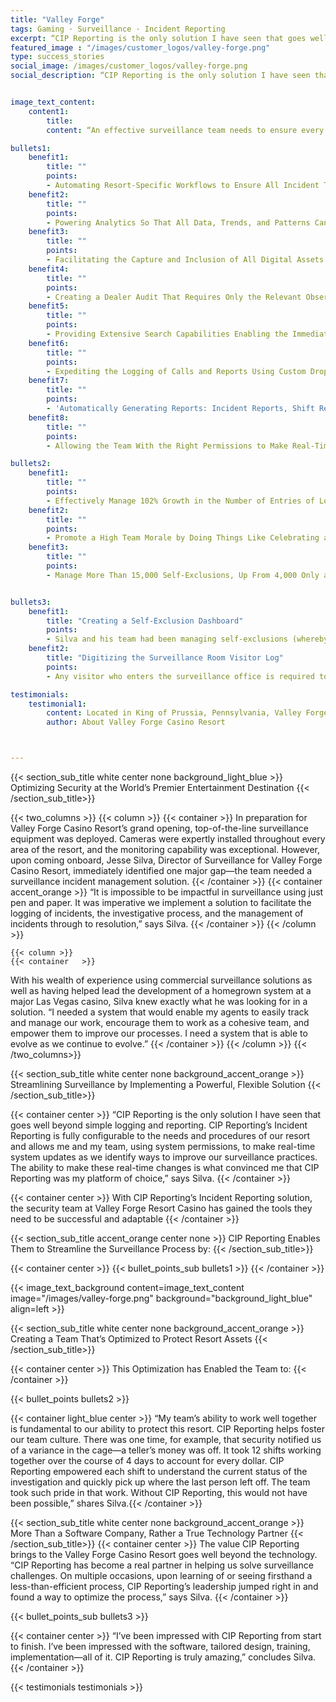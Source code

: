 ```yaml
---
title: "Valley Forge"
tags: Gaming · Surveillance · Incident Reporting
excerpt: “CIP Reporting is the only solution I have seen that goes well beyond simple logging and reporting…”​
featured_image : "/images/customer_logos/valley-forge.png"
type: success_stories
social_image: /images/customer_logos/valley-forge.png
social_description: “CIP Reporting is the only solution I have seen that goes well beyond simple logging and reporting…”​


image_text_content:
    content1:
        title: 
        content: “An effective surveillance team needs to ensure every possible bit of information is collected at the time of the incident, and then needs to be able to easily recall all of that data at any point in the future. With CIP Reporting, we can attach all digital assets to an entry—video, picture, PDF, email—and we are able to easily query it. With CIP Reporting, we are certain that the investigation is absolutely complete and easily recalled if needed in the future,” explains Silva.

bullets1:
    benefit1:
        title: ""
        points: 
        - Automating Resort-Specific Workflows to Ensure All Incident Types Are Handled Appropriately.
    benefit2:
        title: ""
        points: 
        - Powering Analytics So That All Data, Trends, and Patterns Can Be Understood and Acted Upon.
    benefit3:
        title: ""
        points: 
        - Facilitating the Capture and Inclusion of All Digital Assets Into the Investigative Report.
    benefit4:
        title: ""
        points: 
        - Creating a Dealer Audit That Requires Only the Relevant Observational and Behavior Points.
    benefit5:
        title: ""
        points: 
        - Providing Extensive Search Capabilities Enabling the Immediate Recall of Incidents.
    benefit6:
        title: ""
        points: 
        - Expediting the Logging of Calls and Reports Using Custom Drop-Down Options.
    benefit7:
        title: ""
        points: 
        - 'Automatically Generating Reports: Incident Reports, Shift Reports, Regulatory Reports, Etc.'
    benefit8:
        title: ""
        points: 
        - Allowing the Team With the Right Permissions to Make Real-Time Edits to the System as Opportunities for Improvement Are Identified, With No IT Support Required

bullets2:
    benefit1:
        title: ""
        points: 
        - Effectively Manage 102% Growth in the Number of Entries of Logs and Reports Over the Past 6 Years With a Relatively Consistent Number of Team Members
    benefit2:
        title: ""
        points: 
        - Promote a High Team Morale by Doing Things Like Celebrating an Agent’s Milestone “Catch” (Caught Dealer Mistake), an Event That Can Be Managed and Monitored in CIP Reporting
    benefit3:
        title: ""
        points: 
        - Manage More Than 15,000 Self-Exclusions, Up From 4,000 Only a Few Years Ago


bullets3:
    benefit1:
        title: "Creating a Self-Exclusion Dashboard"
        points: 
        - Silva and his team had been managing self-exclusions (whereby a person requests to be excluded from legalized gaming activities) by printing out each self-exclusion and maintaining them in binders. Once the number of self-exclusions reached 15,000, an alternative was required. CIP Reporting built an electronic, state-approved self-exclusion dashboard that is constantly up and running for the team to study and review.
    benefit2:
        title: "Digitizing the Surveillance Room Visitor Log"
        points: 
        - Any visitor who enters the surveillance office is required to fill out an extensive bit of information. This had been managed in a paper ledger where accuracy was dependent on the ability to read the person’s handwriting and to enter the information accurately. CIP Reporting’s digitized visitor log ensures all fields are completed and adds an official time stamp.

testimonials:
    testimonial1:
        content: Located in King of Prussia, Pennsylvania, Valley Forge Casino Resort is a full-amenity gaming resort with more than 850 slot machines and 50 gaming tables as well as FanDuel sports betting. The resort has two hotels, The Casino Tower and a Radisson Hotel, a spa, and a fitness center. It offers multiple restaurants and nightlife options like Revolution Chophouse, Valley Tavern, and The Vault. The resort also houses the Valley Forge Convention Center, 100,000 square feet of convention and exhibit space.
        author: About Valley Forge Casino Resort



---
```

{{< section_sub_title white center none background_light_blue  >}} Optimizing Security at the World’s Premier Entertainment Destination
 {{< /section_sub_title>}} 


{{< two_columns >}}
    {{< column >}}
        {{< container >}}
In preparation for Valley Forge Casino Resort’s grand opening, top-of-the-line surveillance equipment was deployed. Cameras were expertly installed throughout every area of the resort, and the monitoring capability was exceptional. However, upon coming onboard, Jesse Silva, Director of Surveillance for Valley Forge Casino Resort, immediately identified one major gap—the team needed a surveillance incident management solution.
        {{< /container >}}
        {{< container accent_orange >}}
            “It is impossible to be impactful in surveillance using just pen and paper. It was imperative we implement a solution to facilitate the logging of incidents, the investigative process, and the management of incidents through to resolution,” says Silva.
        {{< /container >}}
    {{< /column >}}

    {{< column >}}
    {{< container   >}}
With his wealth of experience using commercial surveillance solutions as well as having helped lead the development of a homegrown system at a major Las Vegas casino, Silva knew exactly what he was looking for in a solution. “I needed a system that would enable my agents to easily track and manage our work, encourage them to work as a cohesive team, and empower them to improve our processes. I need a system that is able to evolve as we continue to evolve.”
    {{< /container >}}
    {{< /column >}}
{{< /two_columns>}}

{{< section_sub_title white center none background_accent_orange  >}} Streamlining Surveillance by Implementing a Powerful, Flexible Solution
 {{< /section_sub_title>}} 

{{< container  center >}}
“CIP Reporting is the only solution I have seen that goes well beyond simple logging and reporting. CIP Reporting’s Incident Reporting is fully configurable to the needs and procedures of our resort and allows me and my team, using system permissions, to make real-time system updates as we identify ways to improve our surveillance practices. The ability to make these real-time changes is what convinced me that CIP Reporting was my platform of choice,” says Silva.
{{< /container >}}

{{< container  center >}}
With CIP Reporting’s Incident Reporting solution, the security team at
Valley Forge Resort Casino has gained the tools they need to be successful and adaptable
{{< /container >}}

{{< section_sub_title accent_orange center none >}} CIP Reporting Enables Them to Streamline the Surveillance Process by: {{< /section_sub_title>}} 

{{< container center >}}
{{< bullet_points_sub bullets1 >}}
{{< /container >}}


{{< image_text_background content=image_text_content image="/images/valley-forge.png" background="background_light_blue" align=left >}}


{{< section_sub_title white center none background_accent_orange  >}} Creating a Team That’s Optimized to Protect Resort Assets
 {{< /section_sub_title>}} 

 {{< container center >}}
This Optimization has Enabled the Team to:
{{< /container >}}

{{< bullet_points bullets2 >}}


 {{< container light_blue center >}}
“My team’s ability to work well together is fundamental to our ability to protect this resort. CIP Reporting helps foster our team culture. There was one time, for example, that security notified us of a variance in the cage—a teller’s money was off. It took 12 shifts working together over the course of 4 days to account for every dollar. CIP Reporting empowered each shift to understand the current status of the investigation and quickly pick up where the last person left off. The team took such pride in that work. Without CIP Reporting, this would not have been possible,”
shares Silva.{{< /container >}}

{{< section_sub_title white center none background_accent_orange  >}} More Than a Software Company, Rather a True Technology Partner
 {{< /section_sub_title>}} 
  {{< container center >}}
The value CIP Reporting brings to the Valley Forge Casino Resort goes well beyond the technology.
“CIP Reporting has become a real partner in helping us solve surveillance challenges. On multiple occasions, upon learning of or seeing firsthand a less-than-efficient process, CIP Reporting’s leadership jumped right in and found a way to optimize the process,” says Silva.
{{< /container >}}

{{< bullet_points_sub bullets3 >}}

  {{< container center >}}
“I’ve been impressed with CIP Reporting from start to finish. I’ve been impressed with the software, tailored design, training, implementation—all of it. CIP Reporting is truly amazing,” concludes Silva.
{{< /container >}}

{{< testimonials testimonials >}}